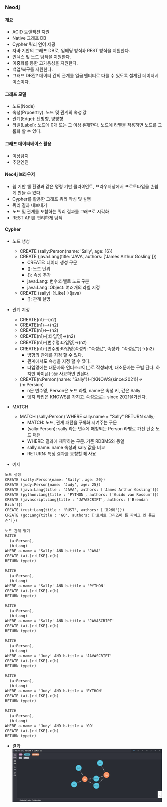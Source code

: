 ### Neo4j

#### 개요
- ACID 트랜잭션 지원
- Native 그래프 DB
- Cypher 쿼리 언어 제공
- 자바 기반의 그래프 DB로, 임베딩 방식과 REST 방식을 지원한다.
- 인덱스 및 노드 탐색을 지원한다.
- 이중화를 통한 고가용성을 지원한다.
- 백업/복구를 지원한다.
- 그래프 DB란? 데이터 간의 관계를 일급 엔티티로 다룰 수 있도록 설계된 데이터베이스이다.

#### 그래프 모델
- 노드(Node)
- 속성(Prpoertry): 노드 및 관계의 속성 값
- 관계(Edge): 단방향, 양방향
- 라벨(Label): 노드에 0개 또는 그 이상 존재한다. 노드에 라벨을 적용하면 노드를 그룹화 할 수 있다.


#### 그래프 데이터베이스 활용
- 이상탐지
- 추천엔진

#### Neo4j 브라우저
- 웹 기반 쉘 환경과 같은 명령 기반 클라이언트, 브라우저상에서 프로토타입을 손쉽게 만들 수 있다.
- Cypher를 활용한 그래프 쿼리 작성 및 실행
- 쿼리 결과 내보내기
- 노드 및 관계를 포함하는 쿼리 결과를 그래프로 시각화
- REST API를 편리하게 탐색

#### Cypher 
- 노드 생성
  - CREATE (sally:Person{name: 'Sally', age: 16})
  - CREATE (java:Lang{title: 'JAVA', authors: ['James Arthur Gosling']})
    - CREATE: 데이터 생성 구문
    - (): 노드 단위
    - {}: 속성 추가
    - java:Lang: 변수:라벨로 노드 구분
    - java:Lang :Object: 여러개의 라벨 지정
  - CREATE (sally)-[:Like]->(java)
    - []: 관계 설명

- 관계 지정
  - CREATE(n1)--(n2)
  - CREATE(n1)-->(n2)
  - CREATE(n1)<--(n2)
  - CREATE(n1)-[:타입명]->(n2)
  - CREATE(n1)-[변수명:타입명]->(n2)
  - CREATE(n1)-[변수명:타입명{속성키: "속성값", 속성키: "속성값"}]->(n2)
    - 방향의 관계를 지정 할 수 있다.
    - 관계에서도 속성을 지정 할 수 있다.
    - 타입명에는 대문자와 언더스코어(_)로 작성되며, 대소문자는 구별 된다. 하지만 하이픈(-)을 사요하면 안된다.
  - CREATE(n:Person{name: "Sally"})-[:KNOWS{since:2021}]->(m:Persion)
    - n은 변수명, Person은 노드 라벨, name은 속성 키, 값은 Sally
    - 엣지 타입은 KNOWS를 가지고, 속성으로는 since 2021을가진다.

- MATCH
  - MATCH (sally:Person) WHERE sally.name = "Sally" RETURN sally;
    - MATCH: 노드, 관계 패턴을 구체화 시켜주는 구문
    - (sally:Person): sally 라는 변수에 매칭되는 Person 라벵르 가진 단순 노드 패턴
    - WHERE: 결과에 제약하는 구문. 기존 RDBMS와 동일
    - sally.name: name 속성과 sally 값을 비교
    - RETURN: 특정 결과를 요청할 때 사용

- 예제

```
노드 생성
CREATE (sally:Person{name: 'Sally', age: 20})
CREATE (judy:Person{name: 'Judy', age: 25})
CREATE (java:Lang{title : 'JAVA', authors: ['James Arthur Gosling']})
CREATE (python:Lang{title : 'PYTHON', authors: ['Guido van Rossum']})
CREATE (javascript:Lang{title : 'JAVASCRIPT', authors: ['Brendan Eich']})
CREATE (rust:Lang{title : 'RUST', authors: ['호아레']})
CREATE (go:Lang{title : 'GO', authors: ['로버트 그리즈머 롭 파이크 켄 톰프슨']})

노드 관계 맺기
MATCH
  (a:Person),
  (b:Lang)
WHERE a.name = 'Sally' AND b.title = 'JAVA'
CREATE (a)-[r:LIKE]->(b)
RETURN type(r)

MATCH
  (a:Person),
  (b:Lang)
WHERE a.name = 'Sally' AND b.title = 'PYTHON'
CREATE (a)-[r:LIKE]->(b)
RETURN type(r)

MATCH
  (a:Person),
  (b:Lang)
WHERE a.name = 'Sally' AND b.title = 'JAVASCRIPT'
CREATE (a)-[r:LIKE]->(b)
RETURN type(r)

MATCH
  (a:Person),
  (b:Lang)
WHERE a.name = 'Judy' AND b.title = 'JAVASCRIPT'
CREATE (a)-[r:LIKE]->(b)
RETURN type(r)

MATCH
  (a:Person),
  (b:Lang)
WHERE a.name = 'Judy' AND b.title = 'PYTHON'
CREATE (a)-[r:LIKE]->(b)
RETURN type(r)

MATCH
  (a:Person),
  (b:Lang)
WHERE a.name = 'Judy' AND b.title = 'GO'
CREATE (a)-[r:LIKE]->(b)
RETURN type(r)
```

  - 결과
![ps 이미지](./images/1.png)